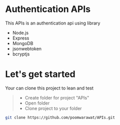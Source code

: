 # Authentication APIs

This APIs is an authentication api using library

  - Node.js
  - Express
  - MongoDB
  - jsonwebtoken
  - bcryptjs

# Let's get started

Your can clone this project to lean and test

> - Create folder for project "APIs"
> - Open folder
> - Clone project to your folder

```sh
git clone https://github.com/poomwarawat/APIs.git
```